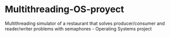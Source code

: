 # Multithreading-OS-proyect
Multithreading simulator of a restaurant that solves producer/consumer and reader/writer problems with semaphores - Operating Systems project
